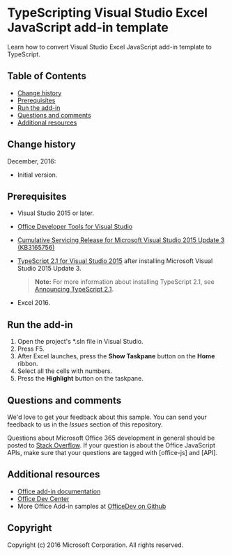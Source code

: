 # TypeScripting Visual Studio Excel JavaScript add-in template

Learn how to convert Visual Studio Excel JavaScript add-in template to TypeScript. 

## Table of Contents
* [Change history](#change-history)
* [Prerequisites](#prerequisites)
* [Run the add-in](#test-the-add-in)
* [Questions and comments](#questions-and-comments)
* [Additional resources](#additional-resources)

## Change history

December, 2016:

* Initial version.

## Prerequisites

* Visual Studio 2015 or later.
* [Office Developer Tools for Visual Studio](https://www.visualstudio.com/en-us/features/office-tools-vs.aspx)
* [Cumulative Servicing Release for Microsoft Visual Studio 2015 Update 3 (KB3165756)](https://msdn.microsoft.com/en-us/library/mt752379.aspx)
* [TypeScript 2.1 for Visual Studio 2015](http://download.microsoft.com/download/6/D/8/6D8381B0-03C1-4BD2-AE65-30FF0A4C62DA/TS2.1-dev14update3-20161206.2/TypeScript_Dev14Full.exe) after installing Microsoft Visual Studio 2015 Update 3.

   > **Note:**  For more information about installing TypeScript 2.1, see [Announcing TypeScript 2.1](https://blogs.msdn.microsoft.com/typescript/2016/12/07/announcing-typescript-2-1/).

* Excel 2016.

## Run the add-in

1. Open the project's *.sln file in Visual Studio.
2. Press F5.
3. After Excel launches, press the **Show Taskpane** button on the **Home** ribbon.
5. Select all the cells with numbers.
6. Press the **Highlight** button on the taskpane. 

## Questions and comments

We'd love to get your feedback about this sample. You can send your feedback to us in the *Issues* section of this repository.

Questions about Microsoft Office 365 development in general should be posted to [Stack Overflow](http://stackoverflow.com/questions/tagged/office-js+API). If your question is about the Office JavaScript APIs, make sure that your questions are tagged with [office-js] and [API].

## Additional resources

* [Office add-in documentation](https://msdn.microsoft.com/en-us/library/office/jj220060.aspx)
* [Office Dev Center](http://dev.office.com/)
* More Office Add-in samples at [OfficeDev on Github](https://github.com/officedev)

## Copyright
Copyright (c) 2016 Microsoft Corporation. All rights reserved.

